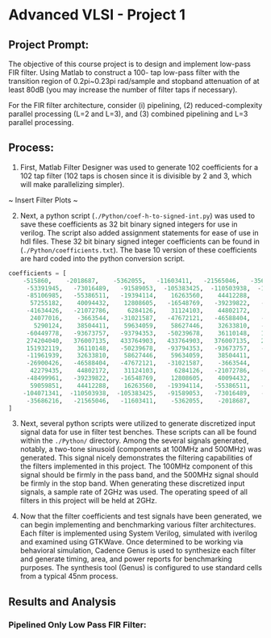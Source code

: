 # Advanced VLSI - Project 1

## Project Prompt:
The objective of this course project is to design and implement low-pass FIR filter. Using Matlab to construct a 100-
tap low-pass filter with the transition region of 0.2pi~0.23pi rad/sample and stopband attenuation of at least 80dB
(you may increase the number of filter taps if necessary).

For the FIR filter architecture, consider (i)
pipelining, (2) reduced-complexity parallel processing (L=2 and L=3), and (3) combined pipelining and L=3 parallel
processing.

## Process:
1. First, Matlab Filter Designer was used to generate 102 coefficients for a 102 tap filter (102 taps is chosen since it is divisible by 2 and 3, which will make parallelizing simpler). 

~ Insert Filter Plots ~

2. Next, a python script (`./Python/coef-h-to-signed-int.py`) was used to save these coefficients as 32 bit binary signed integers for use in verilog. The script also added assignment statements for ease of use in hdl files. These 32 bit binary signed integer coefficients can be found in (`./Python/coefficients.txt`). The base 10 version of these coefficients are hard coded into the python conversion script.

```python
coefficients = [
    -515860,    -2018687,    -5362055,   -11603411,   -21565046,   -35686216,
     -53391945,   -73016489,   -91589053,  -105383425,  -110503938,  -104071341,
     -85106985,   -55386511,   -19394114,    16263560,    44412288,    59059851,
      57255182,    40094432,    12808605,   -16548769,   -39239822,   -48499961,
     -41634426,   -21072786,     6284126,    31124103,    44802172,    42279435,
      24077016,    -3663544,   -31021587,   -47672121,   -46588404,   -26900426,
       5290124,    38504411,    59634059,    58627446,    32633810,   -11961939,
     -60449778,   -93673757,   -93794353,   -50239678,    36110148,   151932119,
     274204040,   376007135,   433764903,   433764903,   376007135,   274204040,
     151932119,    36110148,   -50239678,   -93794353,   -93673757,   -60449778,
     -11961939,    32633810,    58627446,    59634059,    38504411,     5290124,
     -26900426,   -46588404,   -47672121,   -31021587,    -3663544,    24077016,
      42279435,    44802172,    31124103,     6284126,   -21072786,   -41634426,
     -48499961,   -39239822,   -16548769,    12808605,    40094432,    57255182,
      59059851,    44412288,    16263560,   -19394114,   -55386511,   -85106985,
    -104071341,  -110503938,  -105383425,   -91589053,   -73016489,   -53391945,
     -35686216,   -21565046,   -11603411,    -5362055,    -2018687,     -515860
]
```

3. Next, several python scripts were utilized to generate discretized input signal data for use in filter test benches. These scripts can all be found within the `./Python/` directory. Among the several signals generated, notably, a two-tone sinusoid (components at 100MHz and 500MHz) was generated. This signal nicely demonstrates the filtering capabilities of the filters implemented in this project. The 100MHz component of this signal should be firmly in the pass band, and the 500MHz signal should be firmly in the stop band. When generating these discretized input signals, a sample rate of 2GHz was used. The operating speed of all filters in this project will be held at 2GHz.  

4. Now that the filter coefficients and test signals have been generated, we can begin implementing and benchmarking various filter architectures. Each filter is implemented using System Verilog, simulated with iverilog and examined using GTKWave. Once determined to be working via behavioral simulation, Cadence Genus is used to synthesize each filter and generate timing, area, and power reports for benchmarking purposes. The synthesis tool (Genus) is configured to use standard cells from a typical 45nm process.

## Results and Analysis
### Pipelined Only Low Pass FIR Filter:




